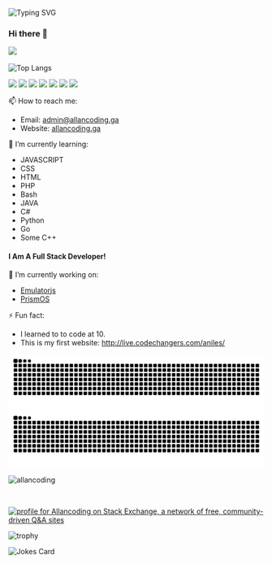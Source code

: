 ![Typing SVG](https://readme-typing-svg.herokuapp.com/?font=Fira+Code&pause=500&color=2ABB12&vCenter=true&width=435&lines=Hi+am+Allan;I+like+to+code%3A;javascript;html;css+-+It+can+be+really+hard+to+like;chatGPT+is+super+cool!;I+sometimes+break+things;sometimes+I+wonder+why+I+like+coding;Thanks+for+watching!;_;_)

### Hi there 👋
![](https://github-readme-stats.vercel.app/api?username=allancoding&count_private=true&border_radius=8&theme=tokyonight&include_all_commits=true)

![Top Langs](https://github-readme-stats.vercel.app/api/top-langs/?username=allancoding&langs_count=20&layout=compact&theme=tokyonight)

![](https://komarev.com/ghpvc/?username=allancoding&color=2ABB12)
![](https://img.shields.io/badge/Discord-Allan%20The%20Coder!%238959-red/?logo=discord&color=7289DA)
![](https://img.shields.io/badge/Editor-VS%20Code-blue/?logo=visualstudiocode&logoColor=blue&color=blue)
![](https://img.shields.io/badge/Knows-JavaScript-blue/?logo=javascript&logoColor=warning&color=yellow)
![](https://img.shields.io/badge/Knows-HTML-blue/?logo=html5&logoColor=warning&color=orange)
![](https://img.shields.io/badge/Knows-MarkDown-FFF?logo=markdown)
![](https://img.shields.io/github/sponsors/allancoding?label=Sponsors&logo=githubsponsors&style=flat)

📫 How to reach me:
- Email: admin@allancoding.ga
- Website: [allancoding.ga](allancoding.ga)

🌱 I’m currently learning:
- JAVASCRIPT
- CSS
- HTML
- PHP
- Bash
- JAVA
- C#
- Python
- Go
- Some C++

#### I Am A Full Stack Developer!

🔭 I’m currently working on:
- [Emulatorjs](https://github.com/EmulatorJS/EmulatorJS)
- [PrismOS](https://github.com/PrismNet)

⚡ Fun fact:
- I learned to to code at 10.
- This is my first website: http://live.codechangers.com/aniles/

![github contribution grid snake animation](https://raw.githubusercontent.com/allancoding/allancoding/output/github-contribution-grid-snake-dark.svg#gh-dark-mode-only)![github contribution grid snake animation](https://raw.githubusercontent.com/allancoding/allancoding/output/github-contribution-grid-snake.svg#gh-light-mode-only)

<!--
**allancoding/allancoding** is a ✨ _special_ ✨ repository because its `README.md` (this file) appears on your GitHub profile.

Here are some ideas to get you started:

- 🔭 I’m currently working on ...
- 🌱 I’m currently learning ...
- 👯 I’m looking to collaborate on ...
- 🤔 I’m looking for help with ...
- 💬 Ask me about ...
- 📫 How to reach me: ...
- 😄 Pronouns: ...
- ⚡ Fun fact: ...
-->

<p><img src="https://github-readme-streak-stats.herokuapp.com/?user=allancoding&theme=tokyonight" alt="allancoding" /></p><br>

<a href="https://stackexchange.com/users/18796553"><img src="https://stackexchange.com/users/flair/18796553.png?theme=dark" width="208" height="58" alt="profile for Allancoding on Stack Exchange, a network of free, community-driven Q&amp;A sites" title="profile for Allancoding on Stack Exchange, a network of free, community-driven Q&amp;A sites"></a>


![trophy](https://github-profile-trophy.vercel.app/?username=allancoding&theme=tokyonight&no-frame=true&margin-w=15&margin-h=15&column=-1)

![Jokes Card](https://readme-jokes.vercel.app/api?theme=tokyonight)
